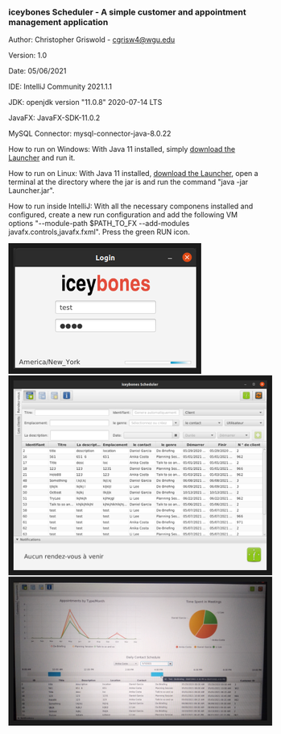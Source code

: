 <h3> iceybones Scheduler - A simple customer and appointment management application </h3>

Author: Christopher Griswold - cgrisw4@wgu.edu

Version: 1.0

Date: 05/06/2021

IDE: IntelliJ Community 2021.1.1

JDK: openjdk version "11.0.8" 2020-07-14 LTS

JavaFX: JavaFX-SDK-11.0.2

MySQL Connector: mysql-connector-java-8.0.22

How to run on Windows: With Java 11 installed, simply [download the Launcher](./out/artifacts/Launcher_WIN_jar/Launcher_WIN.jar) and run it.

How to run on Linux: With Java 11 installed, [download the Launcher](./out/artifacts/Launcher_jar/Launcher.jar), open a terminal at the directory where the jar is and run the command "java -jar Launcher.jar".

How to run inside IntelliJ: With all the necessary componens installed and configured, create a new run configuration and 
	add the following VM options "--module-path $PATH_TO_FX --add-modules javafx.controls,javafx.fxml". Press the green RUN icon.

<img src="./src/resources/images/login_view.png" alt="Login" border="10" />

<img src="./src/resources/images/app_view.png" alt="App" border="10" />

<img src="./src/resources/images/report_view.jpg" alt="Report" border="10" />
